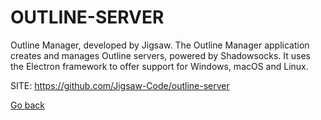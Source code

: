 # OUTLINE-SERVER

 Outline Manager, developed by Jigsaw. The Outline Manager
 application creates and manages Outline servers, powered
 by Shadowsocks. It uses the Electron framework to offer
 support for Windows, macOS and Linux. 
 
 SITE: https://github.com/Jigsaw-Code/outline-server

 [Go back](https://portable-linux-apps.github.io/apps.html)
